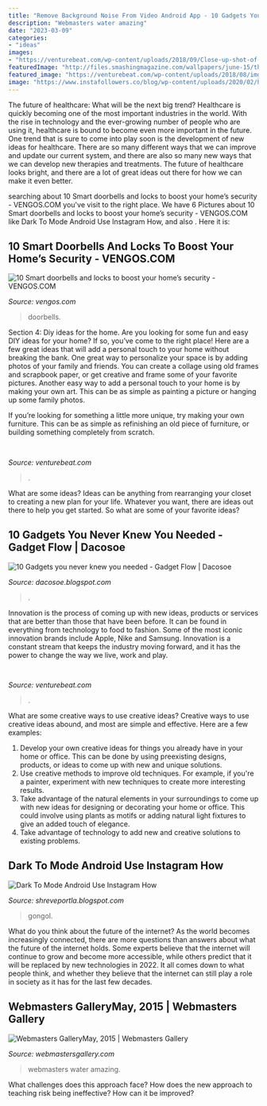 ```yaml
---
title: "Remove Background Noise From Video Android App - 10 Gadgets You Never Knew You Needed"
description: "Webmasters water amazing"
date: "2023-03-09"
categories:
- "ideas"
images:
- "https://venturebeat.com/wp-content/uploads/2018/09/Close-up-shot-of-DON-system-and-Kuka-Robot-grasping-a-cup.jpg?w=800"
featuredImage: "http://files.smashingmagazine.com/wallpapers/june-15/the-amazing-water-park/nocal/june-15-the-amazing-water-park-nocal-1280x1024.jpg"
featured_image: "https://venturebeat.com/wp-content/uploads/2018/08/img_6395.jpg?w=578"
image: "https://www.instafollowers.co/blog/wp-content/uploads/2020/02/how-to-turn-on-dark-mode-on-instagram.jpg"
---
```



The future of healthcare: What will be the next big trend?
Healthcare is quickly becoming one of the most important industries in the world. With the rise in technology and the ever-growing number of people who are using it, healthcare is bound to become even more important in the future. One trend that is sure to come into play soon is the development of new ideas for healthcare. There are so many different ways that we can improve and update our current system, and there are also so many new ways that we can develop new therapies and treatments. The future of healthcare looks bright, and there are a lot of great ideas out there for how we can make it even better.

	

		
searching about 10 Smart doorbells and locks to boost your home’s security - VENGOS.COM you've visit to the right place. We have 6 Pictures about 10 Smart doorbells and locks to boost your home’s security - VENGOS.COM like Dark To Mode Android Use Instagram How,  and also . Here it is:
		
    
## 10 Smart Doorbells And Locks To Boost Your Home’s Security - VENGOS.COM

<img loading=lazy src="https://thegadgetflow.com/wp-content/uploads/2020/11/10-Smart-doorbells-and-locks-to-boost-your-homes-security.jpg" onerror="this.onerror=null;this.src='https://tse4.mm.bing.net/th?id=OIP.kbEwyJ-Kv55KWHOl62njZAHaEc&amp;pid=15.1';" alt="10 Smart doorbells and locks to boost your home’s security - VENGOS.COM">

_Source: vengos.com_

>doorbells. 

	

Section 4: Diy ideas for the home.
Are you looking for some fun and easy DIY ideas for your home? If so, you’ve come to the right place! Here are a few great ideas that will add a personal touch to your home without breaking the bank.
One great way to personalize your space is by adding photos of your family and friends. You can create a collage using old frames and scrapbook paper, or get creative and frame some of your favorite pictures. Another easy way to add a personal touch to your home is by making your own art. This can be as simple as painting a picture or hanging up some family photos.

If you’re looking for something a little more unique, try making your own furniture. This can be as simple as refinishing an old piece of furniture, or building something completely from scratch.

    
## 

<img loading=lazy src="https://venturebeat.com/wp-content/uploads/2018/09/Close-up-shot-of-DON-system-and-Kuka-Robot-grasping-a-cup.jpg?w=800" onerror="this.onerror=null;this.src='https://tse1.mm.bing.net/th?id=OIP.D87VygAA5O2X6Wt9jObWwQHaFj&amp;pid=15.1';" alt="">

_Source: venturebeat.com_

>. 

	

What are some ideas?
Ideas can be anything from rearranging your closet to creating a new plan for your life. Whatever you want, there are ideas out there to help you get started. So what are some of your favorite ideas?

    
## 10 Gadgets You Never Knew You Needed - Gadget Flow | Dacosoe

<img loading=lazy src="https://lh3.googleusercontent.com/proxy/hZQzS9sUwBUMOiSN-OyAvTBpXGN5YDlVIm8K6WuEiROB2SGivG4q97Ujxp6Pv-jU8nJ-dB_YVrrzUMQ74wK9LAsDkcXJqLYo3lx62ixlzxbUoZ_M5pgcPKdqB0Bc28vV9_q77IMNa5YxovbIWW_L-JjTHvQbD61m0jlG=w1200-h630-p-k-no-nu" onerror="this.onerror=null;this.src='https://tse1.mm.bing.net/th?id=OIP.ZLE2uOIxWbjOq2Dfc3AlkgHaD4&amp;pid=15.1';" alt="10 Gadgets you never knew you needed - Gadget Flow | Dacosoe">

_Source: dacosoe.blogspot.com_

>. 

	

Innovation is the process of coming up with new ideas, products or services that are better than those that have been before. It can be found in everything from technology to food to fashion. Some of the most iconic innovation brands include Apple, Nike and Samsung. Innovation is a constant stream that keeps the industry moving forward, and it has the power to change the way we live, work and play.

    
## 

<img loading=lazy src="https://venturebeat.com/wp-content/uploads/2018/08/img_6395.jpg?w=578" onerror="this.onerror=null;this.src='https://tse3.mm.bing.net/th?id=OIP.TkvV2mCi8PKqgRKc3uBUlQHaFa&amp;pid=15.1';" alt="">

_Source: venturebeat.com_

>. 

	

What are some creative ways to use creative ideas?
Creative ways to use creative ideas abound, and most are simple and effective. Here are a few examples: 
1. Develop your own creative ideas for things you already have in your home or office. This can be done by using preexisting designs, products, or ideas to come up with new and unique solutions. 
2. Use creative methods to improve old techniques. For example, if you're a painter, experiment with new techniques to create more interesting results. 
3. Take advantage of the natural elements in your surroundings to come up with new ideas for designing or decorating your home or office. This could involve using plants as motifs or adding natural light fixtures to give an added touch of elegance. 
4. Take advantage of technology to add new and creative solutions to existing problems.

    
## Dark To Mode Android Use Instagram How

<img loading=lazy src="https://www.instafollowers.co/blog/wp-content/uploads/2020/02/how-to-turn-on-dark-mode-on-instagram.jpg" onerror="this.onerror=null;this.src='https://tse4.mm.bing.net/th?id=OIP.rrWgG3Vw6FIa9JxKswSVhAHaE8&amp;pid=15.1';" alt="Dark To Mode Android Use Instagram How">

_Source: shreveportla.blogspot.com_

>gongol. 

	

What do you think about the future of the internet?
As the world becomes increasingly connected, there are more questions than answers about what the future of the internet holds. Some experts believe that the internet will continue to grow and become more accessible, while others predict that it will be replaced by new technologies in 2022. It all comes down to what people think, and whether they believe that the internet can still play a role in society as it has for the last few decades.

    
## Webmasters GalleryMay, 2015 | Webmasters Gallery

<img loading=lazy src="http://files.smashingmagazine.com/wallpapers/june-15/the-amazing-water-park/nocal/june-15-the-amazing-water-park-nocal-1280x1024.jpg" onerror="this.onerror=null;this.src='https://tse1.mm.bing.net/th?id=OIP.FU3N91zOYW1aVhFXm0YJhwHaF7&amp;pid=15.1';" alt="Webmasters GalleryMay, 2015 | Webmasters Gallery">

_Source: webmastersgallery.com_

>webmasters water amazing. 

	

What challenges does this approach face?
How does the new approach to teaching risk being ineffective? How can it be improved?

